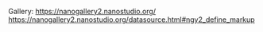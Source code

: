 
Gallery:
https://nanogallery2.nanostudio.org/
https://nanogallery2.nanostudio.org/datasource.html#ngy2_define_markup